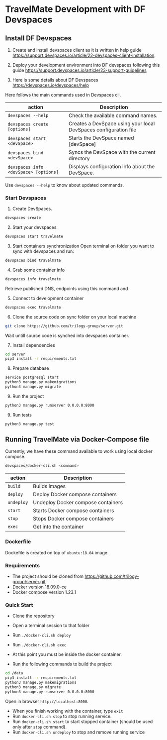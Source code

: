 # TravelMate Development with DF Devspaces

## Install DF Devspaces

1. Create and install devspaces client as it is written in help guide https://support.devspaces.io/article/22-devspaces-client-installation.

2. Deploy your development environment into DF devspaces following this guide https://support.devspaces.io/article/23-support-guidelines 

3. Here is some details about DF Devspaces https://devspaces.io/devspaces/help

Here follows the main commands used in Devspaces cli. 

|action   |Description                                                                                   |
|---------|----------------------------------------------------------------------------------------------|
|`devspaces --help`                    |Check the available command names.                               |
|`devspaces create [options]`          |Creates a DevSpace using your local DevSpaces configuration file |
|`devspaces start <devSpace>`          |Starts the DevSpace named \[devSpace\]                           |
|`devspaces bind <devSpace>`           |Syncs the DevSpace with the current directory                    |
|`devspaces info <devSpace> [options]` |Displays configuration info about the DevSpace.                  |

Use `devspaces --help` to know about updated commands.


### Start Devspaces 

1.  Create DevSpaces.

```bash
devspaces create
```

2. Start your devspaces.
```bash
devspaces start travelmate
```

3. Start containers synchronization
Open terminal on folder you want to sync with devspaces and run:

```bash
devspaces bind travelmate
```
4. Grab some container info

```bash
devspaces info travelmate
```

Retrieve published DNS, endpoints using this command and 

5. Connect to development container

```bash
devspaces exec travelmate
```

6. Clone the source code on sync folder on your local machine

```bash
git clone https://github.com/trilogy-group/server.git
```

Wait untill source code is synched into devspaces container.

7. Install dependencies

```bash
cd server
pip3 install -r requirements.txt
```

8. Prepare database
```bash
service postgresql start
python3 manage.py makemigrations
python3 manage.py migrate
```

9. Run the project

```bash
python3 manage.py runserver 0.0.0.0:8000
```
9. Run tests

```bash
python3 manage.py test
```

## Running TravelMate via Docker-Compose file

Currently, we have these command available to work using local docker compose.

```bash
devspaces/docker-cli.sh <command>
```

|action    |Description                                                               |
|----------|--------------------------------------------------------------------------|
|`build`   |Builds images                                                             |                                      
|`deploy`  |Deploy Docker compose containers                                          |
|`undeploy`|Undeploy Docker compose containers                                        |
|`start`   |Starts Docker compose containers                                          |
|`stop`    |Stops Docker compose containers                                           |
|`exec`    |Get into the container                                                    |


### Dockerfile
 Dockefile is created on top of `ubuntu:18.04` image.

### Requirements
 - The project should be cloned from https://github.com/trilogy-group/server.git
 - Docker version 18.09.0-ce
 - Docker compose version 1.23.1 

### Quick Start
- Clone the repository
- Open a terminal session to that folder
- Run `./docker-cli.sh deploy`
- Run `./docker-cli.sh exec`

- At this point you must be inside the docker container.
- Run the following commands to build the project

```bash
cd /data
pip3 install -r requirements.txt
python3 manage.py makemigrations
python3 manage.py migrate
python3 manage.py runserver 0.0.0.0:8000
```
Open in browser `http://localhost:8000`.

- When you finish working with the container, type `exit`
- Run `docker-cli.sh stop` to stop running service.
- Run `docker-cli.sh start` to start stopped container (should be used only after `stop` command).
- Run `docker-cli.sh undeploy` to stop and remove running service







